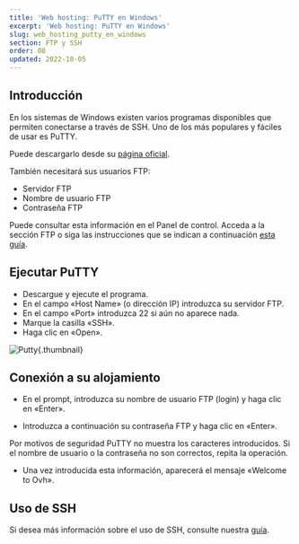 ```yaml
---
title: 'Web hosting: PuTTY en Windows'
excerpt: 'Web hosting: PuTTY en Windows'
slug: web_hosting_putty_en_windows
section: FTP y SSH
order: 08
updated: 2022-10-05
---
```



## Introducción
En los sistemas de Windows existen varios programas disponibles que permiten conectarse a través de SSH. Uno de los más populares y fáciles de usar es PuTTY. 

Puede descargarlo desde su [página oficial](http://www.putty.org/).

También necesitará sus usuarios FTP: 


- Servidor FTP 
- Nombre de usuario FTP 
- Contraseña FTP 

Puede consultar esta información en el Panel de control. Acceda a la sección FTP o siga las instrucciones que se indican a continuación 
[esta guía](../conexion-espacio-almacenamiento-ftp-alojamiento-web/).


## Ejecutar PuTTY

- Descargue y ejecute el programa. 
- En el campo «Host Name» (o dirección IP) introduzca su servidor FTP.
- En el campo «Port» introduzca 22 si aún no aparece nada. 
- Marque la casilla «SSH». 
- Haga clic en «Open».



![Putty](images/3094.png){.thumbnail}


## Conexión a su alojamiento

- En el prompt, introduzca su nombre de usuario FTP (login)  y haga clic en «Enter».

- Introduzca a continuación su contraseña FTP y haga clic en «Enter». 


Por motivos de seguridad PuTTY no muestra los caracteres introducidos. Si el nombre de usuario o la contraseña no son correctos, repita la operación. 


- Una vez introducida esta información, aparecerá el mensaje «Welcome to Ovh».




## Uso de SSH
Si desea más información sobre el uso de SSH, consulte nuestra [guía](../web_hosting_ssh_en_alojamiento_compartido/).

